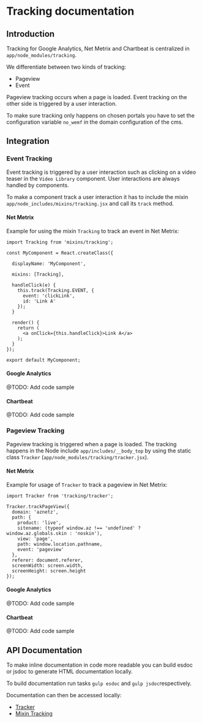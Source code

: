 # Tracking documentation


## Introduction

Tracking for Google Analytics, Net Metrix and Chartbeat is centralized in `app/node_modules/tracking`.

We differentiate between two kinds of tracking:
* Pageview
* Event

Pageview tracking occurs when a page is loaded. Event tracking on the other side is triggered by a user interaction.

To make sure tracking only happens on chosen portals you have to set the configuration variable `no_wemf` in the domain configuration of the cms.


## Integration


### Event Tracking

Event tracking is triggered by a user interaction such as clicking on a video teaser in the `Video Library` component.
User interactions are always handled by components. 

To make a component track a user interaction it has to include the mixin `app/node_includes/mixins/tracking.jsx` and call its `track` method.

#### Net Metrix

Example for using the mixin `Tracking` to track an event in Net Metrix:

```
import Tracking from 'mixins/tracking';

const MyComponent = React.createClass({

  displayName: 'MyComponent',

  mixins: [Tracking],

  handleClick(e) {
    this.track(Tracking.EVENT, {
      event: 'clickLink',
      id: 'Link A'
    });
  }

  render() {
    return (
      <a onClick={this.handleClick}>Link A</a>
    );
  }
});

export default MyComponent;

```

#### Google Analytics

@TODO: Add code sample


#### Chartbeat

@TODO: Add code sample


### Pageview Tracking

Pageview tracking is triggered when a page is loaded. The tracking happens in the Node include `app/includes/__body_top` by using the static class `Tracker` (`app/node_modules/tracking/tracker.jsx`).

#### Net Metrix

Example for usage of `Tracker` to track a pageview in Net Metrix:

```
import Tracker from 'tracking/tracker';

Tracker.trackPageView({
  domain: 'aznetz',
  path: {
    product: 'live',
    sitename: (typeof window.az !== 'undefined' ? window.az.globals.skin : 'noskin'),
    view: 'page',
    path: window.location.pathname,
    event: 'pageview'
  },
  referer: document.referer,
  screenWidth: screen.width,
  screenHeight: screen.height
});
```

#### Google Analytics

@TODO: Add code sample


#### Chartbeat

@TODO: Add code sample


## API Documentation

To make inline documentation in code more readable you can build esdoc or jsdoc to generate HTML documentation locally.

To build documentation run tasks `gulp esdoc` and `gulp jsdoc`respectively.

Documentation can then be accessed locally:
* [Tracker](http://localhost:8000/esdoc/)
* [Mixin Tracking](http://localhost:8000/jsdoc/)
